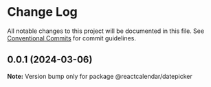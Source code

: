 # Change Log

All notable changes to this project will be documented in this file.
See [Conventional Commits](https://conventionalcommits.org) for commit guidelines.

## 0.0.1 (2024-03-06)

**Note:** Version bump only for package @reactcalendar/datepicker
